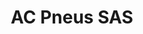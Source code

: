 ---
title: "AC Pneus SAS"
url: /roquebrune-sur-argens/ac-pneus-sas/
shop: réparation de voitures
---